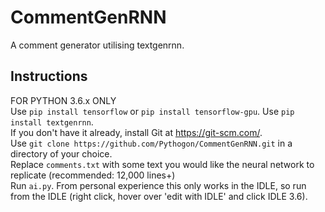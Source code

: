 # CommentGenRNN
A comment generator utilising textgenrnn.    
    
## Instructions    
FOR PYTHON 3.6.x ONLY    
Use `pip install tensorflow` or `pip install tensorflow-gpu`. 
Use `pip install textgenrnn`.    
If you don't have it already, install Git at https://git-scm.com/.    
Use `git clone https://github.com/Pythogon/CommentGenRNN.git` in a directory of your choice.    
Replace `comments.txt` with some text you would like the neural network to replicate (recommended: 12,000 lines+)    
Run `ai.py`. From personal experience this only works in the IDLE, so run from the IDLE (right click, hover over 'edit with IDLE' and click IDLE 3.6).    
